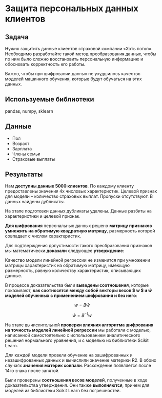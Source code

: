 # Защита персональных данных клиентов

## Задача

Нужно защитить данные клиентов страховой компании «Хоть потоп». Необходимо разработайте такой метод преобразования данных, чтобы по ним было сложно восстановить персональную информацию и обосновать корректность его работы.

Важно, чтобы при шифровании данных не ухудшилось качество моделей машинного обучения, которые будут обучаться на этих данных. 

## Используемые библиотеки

pandas, numpy, sklearn

## Данные

- Пол                  
- Возраст            
- Зарплата           
- Члены семьи          
- Страховые выплаты   

## Результаты

Нам **доступны данные 5000 клиентов**. По каждому клиенту предоставлены значения 4х числовых характеристик. Целевой признак для модели – количество страховых выплат. Пропуски отсутствуют. В данных найдены дубликаты.

На этапе подготовки данных дубликаты удалены. Данные разбиты на характеристики и целевой признак.

**Для шифрования** персональных данных решено **матрицу признаков умножить на обратимую квадратную матрицу**, размерность которой совпадает с числом характеристик. 

Для подтверждения допустимости такого преобразования признаков мы математически **доказали** следующее **утверждение**:  

Качество модели линейной регрессии не изменится при умножении матрицы характеристик на обратимую матрицу, имеющую размерность, равную количеству характеристик, описывающих данные.

В процессе доказательства были **выведены соотношения**, которые показывают, **как соотносятся между собой векторы весов $
w $ и $\hat w$ моделей обученных с применением шифрования и без него**:

$$
w = B \hat w
$$

$$
\hat w = B^{-1}  w
$$

На этапе вычислительной **проверки влияния алгоритма шифрования на точность моделей линейной регрессии** мы работали с моделью, написанной самостоятельно с использованием аналитического решения нормального уравнения, и с моделью из библиотеки Scikit Learn. 

Для каждой модели провели обучение на зашифрованных и незашифрованных данных и вычислили значение материки R2. В обоих случаях **значения материк совпали**. Расхождение появляется после 14го знака после запятой. 

Были проверены **соотношения весов моделей**, полученные в ходе доказательства утверждения. Они также **выполняются**, причем для моделей из библиотеки Scikit Learn без погрешностей.